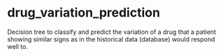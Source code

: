 # drug_variation_prediction
Decision tree to classify and predict the variation of a drug that a patient showing similar signs as in the historical data (database) would respond well to.

